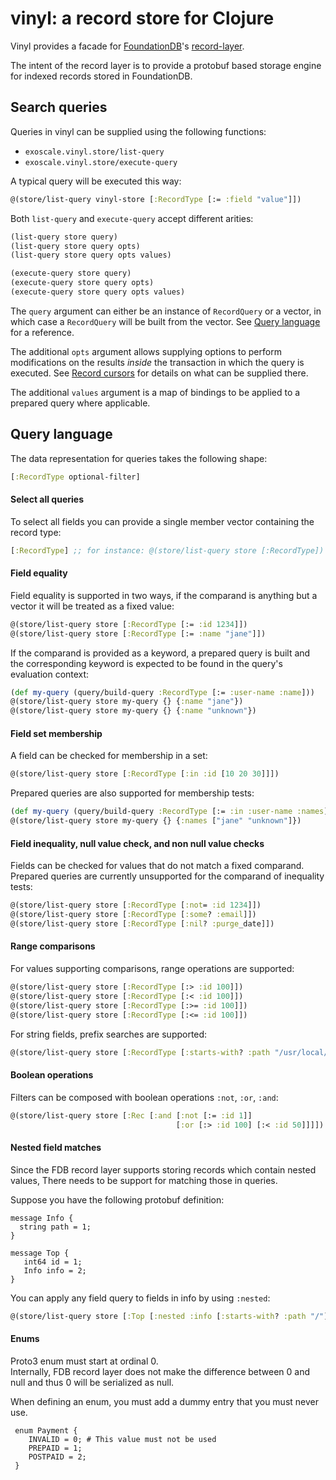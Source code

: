 vinyl: a record store for Clojure
=================================

Vinyl provides a facade for [FoundationDB](https://www.foundationdb.org/)'s
[record-layer](https://foundationdb.github.io/fdb-record-layer/).

The intent of the record layer is to provide a protobuf based storage
engine for indexed records stored in FoundationDB.

## Search queries

Queries in vinyl can be supplied using the following functions:

- `exoscale.vinyl.store/list-query`
- `exoscale.vinyl.store/execute-query`

A typical query will be executed this way:

``` clojure
@(store/list-query vinyl-store [:RecordType [:= :field "value"]])
```

Both `list-query` and `execute-query` accept different arities:

``` clojure
(list-query store query)
(list-query store query opts)
(list-query store query opts values)

(execute-query store query)
(execute-query store query opts)
(execute-query store query opts values)
```

The `query` argument can either be an instance of `RecordQuery` or a vector,
in which case a `RecordQuery` will be built from the vector. See
[Query language](#query-language) for a reference.

The additional `opts` argument allows supplying options to perform modifications
on the results *inside* the transaction in which the query is executed. See
[Record cursors](#record-cursors) for details on what can be supplied there.

The additional `values` argument is a map of bindings to be applied to a
prepared query where applicable.

## Query language

The data representation for queries takes the following shape:

``` clojure
[:RecordType optional-filter]
```

#### Select all queries

To select all fields you can provide a single member vector containing
the record type:

``` clojure
[:RecordType] ;; for instance: @(store/list-query store [:RecordType])
```

#### Field equality

Field equality is supported in two ways, if the comparand is anything but
a vector it will be treated as a fixed value:

``` clojure
@(store/list-query store [:RecordType [:= :id 1234]])
@(store/list-query store [:RecordType [:= :name "jane"]])
```

If the comparand is provided as a keyword, a prepared query is built and the
corresponding keyword is expected to be found in the query's evaluation context:

``` clojure
(def my-query (query/build-query :RecordType [:= :user-name :name]))
@(store/list-query store my-query {} {:name "jane"})
@(store/list-query store my-query {} {:name "unknown"})
```

#### Field set membership

A field can be checked for membership in a set:

``` clojure
@(store/list-query store [:RecordType [:in :id [10 20 30]]])
```

Prepared queries are also supported for membership tests:

``` clojure
(def my-query (query/build-query :RecordType [:= :in :user-name :names]))
@(store/list-query store my-query {} {:names ["jane" "unknown"]})
```

#### Field inequality, null value check, and non null value checks

Fields can be checked for values that do not match a fixed comparand. Prepared
queries are currently unsupported for the comparand of inequality tests:

``` clojure
@(store/list-query store [:RecordType [:not= :id 1234]])
@(store/list-query store [:RecordType [:some? :email]])
@(store/list-query store [:RecordType [:nil? :purge_date]])
```

#### Range comparisons

For values supporting comparisons, range operations are supported:

``` clojure
@(store/list-query store [:RecordType [:> :id 100]])
@(store/list-query store [:RecordType [:< :id 100]])
@(store/list-query store [:RecordType [:>= :id 100]])
@(store/list-query store [:RecordType [:<= :id 100]])
```

For string fields, prefix searches are supported:

``` clojure
@(store/list-query store [:RecordType [:starts-with? :path "/usr/local/"]])
```

#### Boolean operations

Filters can be composed with boolean operations `:not`, `:or`, `:and`:

``` clojure
@(store/list-query store [:Rec [:and [:not [:= :id 1]]
                                     [:or [:> :id 100] [:< :id 50]]]])
```

#### Nested field matches

Since the FDB record layer supports storing records which contain nested values,
There needs to be support for matching those in queries.

Suppose you have the following protobuf definition:

``` protocol-buffer
message Info {
  string path = 1;
}

message Top {
   int64 id = 1;
   Info info = 2;
}
```

You can apply any field query to fields in info by using `:nested`:

``` clojure
@(store/list-query store [:Top [:nested :info [:starts-with? :path "/"]]])
```

#### Enums

Proto3 enum must start at ordinal 0.  
Internally, FDB record layer does not make the difference between
0 and null and thus 0 will be serialized as null.

When defining an enum, you must add a dummy entry that you must never use.

``` protocol-buffer
 enum Payment {
    INVALID = 0; # This value must not be used
    PREPAID = 1;
    POSTPAID = 2;
 }
```
